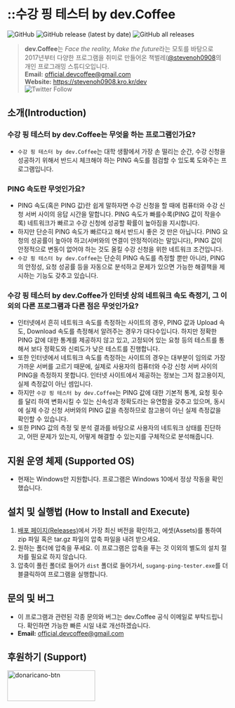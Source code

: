 # ::수강 핑 테스터 by dev.Coffee

![GitHub](https://img.shields.io/github/license/stevenoh0908/Sugang-Ping-Tester)
![GitHub release (latest by date)](https://img.shields.io/github/v/release/stevenoh0908/Sugang-Ping-Tester)
![GitHub all releases](https://img.shields.io/github/downloads/stevenoh0908/Sugang-Ping-Tester/total)
> **dev.Coffee**는 *Face the reality, Make the future*라는 모토를 바탕으로 2017년부터 다양한 프로그램을 취미로 만들어온 책벌레([@stevenoh0908](https://github.com/stevenoh0908)의 개인 프로그래밍 스튜디오입니다.<br>
> **Email:** official.devcoffee@gmail.com<br>
> **Website:** https://stevenoh0908.kro.kr/dev<br>
> ![Twitter Follow](https://img.shields.io/twitter/follow/stevenoh0908?style=social)

## 소개(Introduction)

### 수강 핑 테스터 by dev.Coffee는 무엇을 하는 프로그램인가요?
- ```수강 핑 테스터 by dev.Coffee```는 대학 생활에서 가장 손 떨리는 순간, 수강 신청을 성공하기 위해서 반드시 체크해야 하는 PING 속도를 점검할 수 있도록 도와주는 프로그램입니다.

### PING 속도란 무엇인가요?
- PING 속도(혹은 PING 값)란 쉽게 말하자면 수강 신청을 할 때에 컴퓨터와 수강 신청 서버 사이의 응답 시간을 말합니다. PING 속도가 빠를수록(PING 값이 작을수록) 네트워크가 빠르고 수강 신청에 성공할 확률이 높아짐을 지시합니다.
- 하지만 단순히 PING 속도가 빠르다고 해서 반드시 좋은 것 만은 아닙니다. PING 요청의 성공률이 높아야 하고(서버와의 연결이 안정적이라는 말입니다), PING 값이 안정적으로 변동이 없어야 하는 것도 올킬 수강 신청을 위한 네트워크 조건입니다.
- ```수강 핑 테스터 by dev.Coffee```는 단순히 PING 속도를 측정할 뿐만 아니라, PING의 안정성, 요청 성공률 등을 자동으로 분석하고 문제가 있으면 가능한 해결책을 제시하는 기능도 갖추고 있습니다.

### 수강 핑 테스터 by dev.Coffee가 인터넷 상의 네트워크 속도 측정기, 그 이외의 다른 프로그램과 다른 점은 무엇인가요?
- 인터넷에서 흔히 네트워크 속도를 측정하는 사이트의 경우, PING 값과 Upload 속도, Download 속도를 측정해서 알려주는 경우가 대다수입니다. 하지만 정확한 PING 값에 대한 통계를 제공하지 않고 있고, 고정되어 있는 요청 등의 테스트를 통해서 보다 정확도와 신뢰도가 낮은 테스트를 진행합니다.
- 또한 인터넷에서 네트워크 속도를 측정하는 사이트의 경우는 대부분이 임의로 가장 가까운 서버를 고르기 때문에, 실제로 사용자의 컴퓨터와 수강 신청 서버 사이의 PING을 측정하지 못합니다. 인터넷 사이트에서 제공하는 정보는 그저 참고용이지, 실제 측정값이 아닌 셈입니다.
- 하지만 ```수강 핑 테스터 by dev.Coffee```는 PING 값에 대한 기본적 통계, 요청 횟수를 달리 하여 변화시킬 수 있는 신속성과 정확도라는 유연함을 갖추고 있으며, 동시에 실제 수강 신청 서버와의 PING 값을 측정하므로 참고용이 아닌 실제 측정값을 확인할 수 있습니다.
- 또한 PING 값의 측정 및 분석 결과를 바탕으로 사용자의 네트워크 상태를 진단하고, 어떤 문제가 있는지, 어떻게 해결할 수 있는지를 구체적으로 분석해줍니다.

## 지원 운영 체제 (Supported OS)
- 현재는 Windows만 지원합니다. 프로그램은 Windows 10에서 정상 작동을 확인했습니다.

## 설치 및 실행법 (How to Install and Execute)
1. [배포 페이지(Releases)](https://github.com/stevenoh0908/Sugang-Ping-Tester/releases)에서 가장 최신 버전을 확인하고, 에셋(Assets)를 통하여 zip 파일 혹은 tar.gz 파일의 압축 파일을 내려 받으세요.
2. 원하는 폴더에 압축을 푸세요. 이 프로그램은 압축을 푸는 것 이외의 별도의 설치 절차를 필요로 하지 않습니다.
3. 압축이 풀린 폴더로 들어가 ```dist``` 폴더로 들어가서, ```sugang-ping-tester.exe```를 더블클릭하여 프로그램을 실행합니다.

## 문의 및 버그 
- 이 프로그램과 관련된 각종 문의와 버그는 dev.Coffee 공식 이메일로 부탁드립니다. 확인하면 가능한 빠른 시일 내로 개선하겠습니다.
- **Email:** official.devcoffee@gmail.com

## 후원하기 (Support)
<a href="https://donaricano.com/mypage/1647318408_6_oxLQ" target="_blank"><img src="https://d1u4yishnma8v5.cloudfront.net/donarincano_gift.png" alt="donaricano-btn" style="height: 70px !important;width: 200px !important;" /></a>
